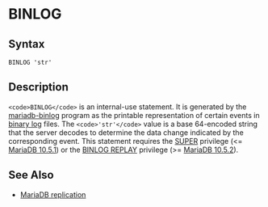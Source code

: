 
# BINLOG

## Syntax


```
BINLOG 'str'
```

## Description


`<code>BINLOG</code>` is an internal-use statement. It is generated by the
[mariadb-binlog](../../../../../connectors/mariadb-connector-c/mariadb-binlogreplication-api-reference.md) program as the printable representation of certain events in [binary log](../../../storage-engines/innodb/binary-log-group-commit-and-innodb-flushing-performance.md) files. The `<code>'str'</code>` value is a base 64-encoded
string that the server decodes to determine the data change indicated by the
corresponding event. This statement requires the [SUPER](../account-management-sql-commands/grant.md#super) privilege (<= [MariaDB 10.5.1](../../../../../release-notes/mariadb-community-server/release-notes-mariadb-10-5-series/mariadb-1051-release-notes.md)) or the [BINLOG REPLAY](../account-management-sql-commands/grant.md#binlog-replay) privilege (>= [MariaDB 10.5.2](../../../../../release-notes/mariadb-community-server/release-notes-mariadb-10-5-series/mariadb-1052-release-notes.md)).


## See Also


* [MariaDB replication](../../../../server-usage/replication-cluster-multi-master/standard-replication/README.md)

